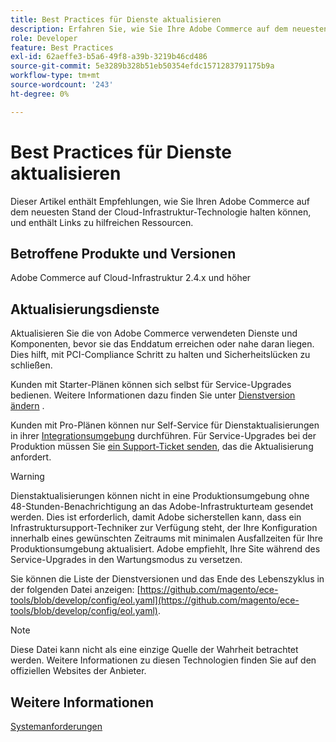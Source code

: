 ```yaml
---
title: Best Practices für Dienste aktualisieren
description: Erfahren Sie, wie Sie Ihre Adobe Commerce auf dem neuesten Stand der Cloud-Infrastruktur-Technologie halten.
role: Developer
feature: Best Practices
exl-id: 62aeffe3-b5a6-49f8-a39b-3219b46cd486
source-git-commit: 5e3289b328b51eb50354efdc1571283791175b9a
workflow-type: tm+mt
source-wordcount: '243'
ht-degree: 0%

---
```


# Best Practices für Dienste aktualisieren

Dieser Artikel enthält Empfehlungen, wie Sie Ihren Adobe Commerce auf dem neuesten Stand der Cloud-Infrastruktur-Technologie halten können, und enthält Links zu hilfreichen Ressourcen.

## Betroffene Produkte und Versionen

Adobe Commerce auf Cloud-Infrastruktur 2.4.x und höher

## Aktualisierungsdienste

Aktualisieren Sie die von Adobe Commerce verwendeten Dienste und Komponenten, bevor sie das Enddatum erreichen oder nahe daran liegen. Dies hilft, mit PCI-Compliance Schritt zu halten und Sicherheitslücken zu schließen.

Kunden mit Starter-Plänen können sich selbst für Service-Upgrades bedienen. Weitere Informationen dazu finden Sie unter [Dienstversion ändern](https://experienceleague.adobe.com/en/docs/commerce-cloud-service/user-guide/configure/service/services-yaml#change-service-version) .

Kunden mit Pro-Plänen können nur Self-Service für Dienstaktualisierungen in ihrer [Integrationsumgebung](https://experienceleague.adobe.com/docs/commerce-knowledge-base/kb/announcements/commerce-announcements/integration-environment-enhancement-request-pro-and-starter.html) durchführen. Für Service-Upgrades bei der Produktion müssen Sie [ein Support-Ticket senden](https://experienceleague.adobe.com/docs/commerce-knowledge-base/kb/help-center-guide/magento-help-center-user-guide.html#submit-ticket), das die Aktualisierung anfordert.

>[!WARNING]
>
>Dienstaktualisierungen können nicht in eine Produktionsumgebung ohne 48-Stunden-Benachrichtigung an das Adobe-Infrastrukturteam gesendet werden. Dies ist erforderlich, damit Adobe sicherstellen kann, dass ein Infrastruktursupport-Techniker zur Verfügung steht, der Ihre Konfiguration innerhalb eines gewünschten Zeitraums mit minimalen Ausfallzeiten für Ihre Produktionsumgebung aktualisiert. Adobe empfiehlt, Ihre Site während des Service-Upgrades in den Wartungsmodus zu versetzen.

Sie können die Liste der Dienstversionen und das Ende des Lebenszyklus in der folgenden Datei anzeigen: [https://github.com/magento/ece-tools/blob/develop/config/eol.yaml](https://github.com/magento/ece-tools/blob/develop/config/eol.yaml).

>[!NOTE]
>
>Diese Datei kann nicht als eine einzige Quelle der Wahrheit betrachtet werden. Weitere Informationen zu diesen Technologien finden Sie auf den offiziellen Websites der Anbieter.

## Weitere Informationen

[Systemanforderungen](../../../installation/system-requirements.md)
